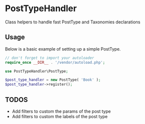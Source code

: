 # PostTypeHandler
Class helpers to handle fast PostType and Taxonomies declarations

## Usage
Below is a basic example of setting up a simple PostType.

```php
// don't forget to import your autoloader
require_once __DIR__ . '/vendor/autoload.php';

use PostTypeHandler\PostType;

$post_type_handler = new PostType( 'Book' );
$post_type_handler->register();
```

## TODOS
- Add filters to custom the params of the post type
- Add filters to custom the labels of the post type